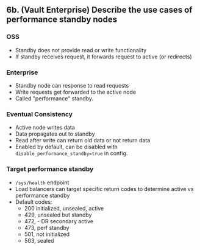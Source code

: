 ## 6b. (Vault Enterprise) Describe the use cases of performance standby nodes
### OSS
- Standby does not provide read or write functionality
- If standby receives request, it forwards request to active (or redirects)
### Enterprise
- Standby node can response to read requests
- Write requests get forwarded to the active node
- Called "performance" standby.
### Eventual Consistency
- Active node writes data
- Data propagates out to standby
- Read after write can return old data or not return data
- Enabled by default, can be disabled with `disable_performance_standby=true` in config.
### Target performance standby
- `/sys/health` endpoint
- Load balancers can target specific return codes to determine active vs performance standby
- Default codes:
  - 200 initialized, unsealed, active
  - 429, unsealed but standby
  - 472, - DR secondary active
  - 473, perf standby
  - 501, not initialized
  - 503, sealed